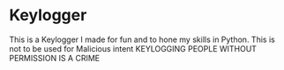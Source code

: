 # Keylogger
This is a Keylogger I made for fun and to hone my skills in Python.
This is not to be used for Malicious intent 
KEYLOGGING PEOPLE WITHOUT PERMISSION IS A CRIME
